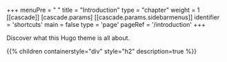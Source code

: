 +++
menuPre = "<i class='fa-fw fas fa-star'></i> "
title = "Introduction"
type = "chapter"
weight = 1
[[cascade]]
	[cascade.params]
		[[cascade.params.sidebarmenus]]
			identifier = 'shortcuts'
			main = false
			type = 'page'
			pageRef = '/introduction'
+++

Discover what this Hugo theme is all about.

{{% children containerstyle="div" style="h2" description=true %}}
